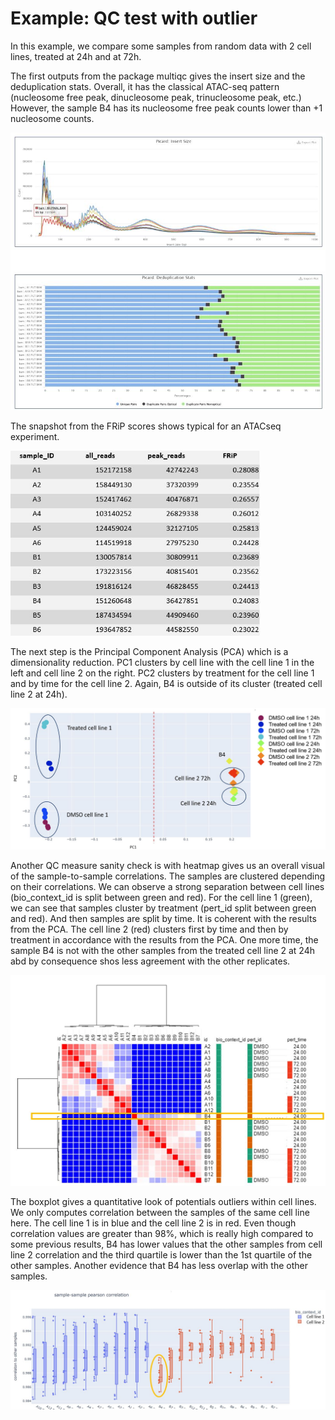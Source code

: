 # Example: QC test with outlier

In this example, we compare some samples from random data with 2 cell lines, treated at 24h and at 72h.

The first outputs from the package multiqc gives the insert size and the deduplication stats. Overall, it has the classical ATAC-seq pattern (nucleosome free peak, dinucleosome peak, trinucleosome peak, etc.)
However, the sample B4 has its nucleosome free peak counts lower than +1 nucleosome counts. 

<img src="images/output_results/multiqc_outlier.JPG" alt="image" style="width:600px;height:auto;">

The snapshot from the FRiP scores shows typical for an ATACseq experiment.

<img src="images/output_results/FRIP_outlier.JPG" alt="image" style="width:400px;height:auto;">



The next step is the Principal Component Analysis (PCA) which is a dimensionality reduction. PC1 clusters by cell line with the cell line 1 in the left and cell line 2 on the right. PC2 clusters by treatment for the cell line 1 and by time for the cell line 2. Again, B4 is outside of its cluster (treated cell line 2 at 24h). 

<img src="images/output_results/PCA_outlier.JPG" alt="image" style="width:600px;height:auto;">

Another QC measure sanity check is with heatmap gives us an overall visual of the sample-to-sample correlations. The samples are clustered depending on their correlations. We can observe a strong separation between cell lines (bio_context_id is split between green and red). For the cell line 1 (green), we can see that samples cluster by treatment (pert_id split between green and red). And then samples are split by time. It is coherent with the results from the PCA. The cell line 2 (red) clusters first by time and then by treatment in accordance with the results from the PCA. One more time, the sample B4 is not with the other samples from the treated cell line 2 at 24h abd by consequence shos less agreement with the other replicates.

<img src="images/output_results/heatmap_outlier.JPG" alt="image" style="width:600px;height:auto;">

The boxplot gives a quantitative look of potentials outliers within cell lines.	We only computes correlation between the samples of the same cell line here. The cell line 1 is in blue and the cell line 2 is in red.
Even though correlation values are greater than 98%, which is really high compared to some previous results, B4 has lower values that the other samples from cell line 2 correlation and the third quartile is lower than the 1st quartile of the other samples. Another evidence that B4 has less overlap with the other samples.

<img src="images/output_results/boxplot_outlier.JPG" alt="image" style="width:600px;height:auto;">


